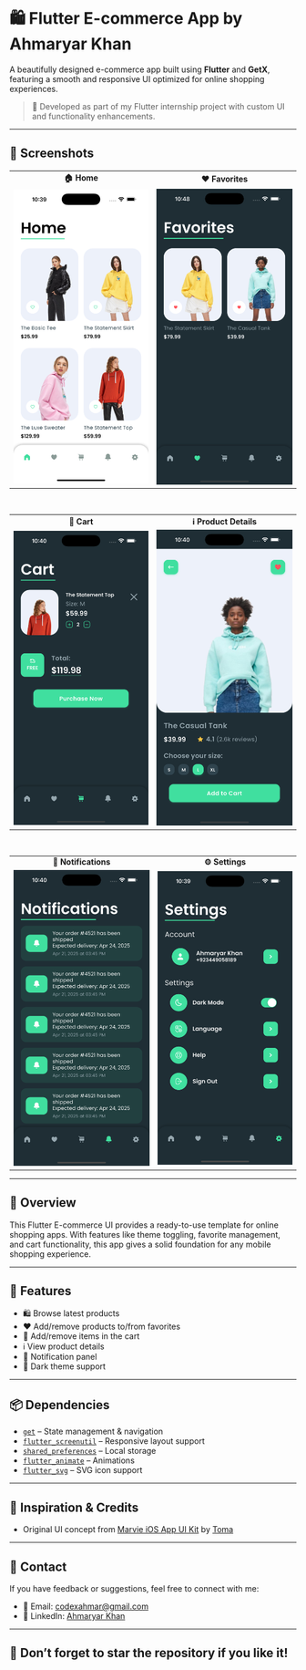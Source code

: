 # 🛍️ Flutter E-commerce App by Ahmaryar Khan

A beautifully designed e-commerce app built using **Flutter** and **GetX**, featuring a smooth and responsive UI optimized for online shopping experiences.

> 🚀 Developed as part of my Flutter internship project with custom UI and functionality enhancements.

---

## 📸 Screenshots

<table>
  <tr>
    <td align="center"><b>🏠 Home</b></td>
    <td align="center"><b>❤️ Favorites</b></td>
  </tr>
  <tr>
    <td><img src="Screenshots/homescreen.png" width="250"/></td>
    <td><img src="Screenshots/favouritescreen.png" width="250"/></td>
  </tr>
</table>

<br/>

<table>
  <tr>
    <td align="center"><b>🛒 Cart</b></td>
    <td align="center"><b>ℹ️ Product Details</b></td>
  </tr>
  <tr>
    <td><img src="Screenshots/cart.png" width="250"/></td>
    <td><img src="Screenshots/productdetail.png" width="250"/></td>
  </tr>
</table>

<br/>

<table>
  <tr>
    <td align="center"><b>🔔 Notifications</b></td>
    <td align="center"><b>⚙️ Settings</b></td>
  </tr>
  <tr>
    <td><img src="Screenshots/notificationscreen.png" width="250"/></td>
    <td><img src="Screenshots/settingsscreen.png" width="250"/></td>
  </tr>
</table>

---

## 📙 Overview

This Flutter E-commerce UI provides a ready-to-use template for online shopping apps. With features like theme toggling, favorite management, and cart functionality, this app gives a solid foundation for any mobile shopping experience.

---

## 🧩 Features

- 🛍️ Browse latest products  
- ❤️ Add/remove products to/from favorites  
- 🛒 Add/remove items in the cart  
- ℹ️ View product details  
- 🔔 Notification panel  
- 🌙 Dark theme support  

---

## 📦 Dependencies

- [`get`](https://pub.dev/packages/get) – State management & navigation  
- [`flutter_screenutil`](https://pub.dev/packages/flutter_screenutil) – Responsive layout support  
- [`shared_preferences`](https://pub.dev/packages/shared_preferences) – Local storage  
- [`flutter_animate`](https://pub.dev/packages/flutter_animate) – Animations  
- [`flutter_svg`](https://pub.dev/packages/flutter_svg) – SVG icon support  

---

## 🔗 Inspiration & Credits

- Original UI concept from [Marvie iOS App UI Kit](https://dribbble.com/shots/10904459-Marvie-iOS-App-UI-Kit-Dark-Theme) by [Toma](https://dribbble.com/WastingMyTime)  

---

## 💌 Contact

If you have feedback or suggestions, feel free to connect with me:

- 📧 Email: codexahmar@gmail.com  
- 💼 LinkedIn: [Ahmaryar Khan](https://www.linkedin.com/in/ahmaryarkhan)

---

## 🌟 Don’t forget to star the repository if you like it!
